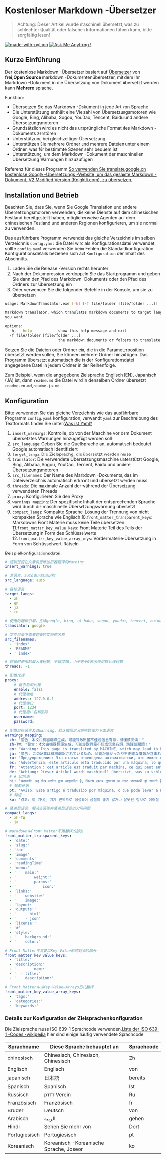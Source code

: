 # Kostenloser Markdown -Übersetzer

> Achtung: Dieser Artikel wurde maschinell übersetzt, was zu schlechter Qualität oder falschen Informationen führen kann, bitte sorgfältig lesen!


 [![made-with-python](https://img.shields.io/badge/Made%20with-Python-1f425f.svg)](https://www.python.org/) 
 [![Ask Me Anything !](https://img.shields.io/badge/Ask%20me-anything-1abc9c.svg)](https://github.com/CrazyMayfly/Free-Markdown-Translator/issues) 

## Kurze Einführung

Der kostenlose Markdown -Übersetzer basiert auf [Übersetzer](https://github.com/UlionTse/translators) von **frei**,**Open Source** markdown -Dokumentenübersetzer, mit dem Ihr Markdown -Dokument in die Übersetzung von Dokument übersetzt werden kann **Mehrere** sprache.

Funktion:

- Übersetzen Sie das Markdown -Dokument in jede Art von Sprache
- Die Unterstützung enthält eine Vielzahl von Übersetzungsmotoren wie Google, Bing, Alibaba, Sogou, YouDao, Tencent, Baidu und andere Übersetzungsmotoren
- Grundsätzlich wird es nicht das ursprüngliche Format des Markdown -Dokuments zerstören
- Unterstützung bei gleichzeitiger Übersetzung
- Unterstützen Sie mehrere Ordner und mehrere Dateien unter einem Ordner, was für bestimmte Szenen sehr bequem ist
- Unterstützung, um dem Markdown -Dokument der maschinellen Übersetzung Warnungen hinzuzufügen

Referenz für dieses Programm [So verwenden Sie translate.google.cn kostenlose Google -Übersetzungs -Website, um das gesamte Markdown -Dokument, V2 Modified Version (Knightli.com), zu übersetzen.](https://www.knightli.com/zh-tw/2022/04/24/免費-google-翻譯-整篇-markdown-文檔-修改版/) 

## Installation und Betrieb

Beachten Sie, dass Sie, wenn Sie Google Translation und andere Übersetzungsmotoren verwenden, die keine Dienste auf dem chinesischen Festland bereitgestellt haben, möglicherweise Agenten auf dem chinesischen Festland und anderen Regionen konfigurieren, um sie normal zu verwenden.

Das ausführbare Programm verwendet das gleiche Verzeichnis im selben Verzeichnis `config.yaml` die Datei wird als Konfigurationsdatei verwendet, sollte `config.yaml` verwenden Sie beim Fehlen die Standardkonfiguration. Konfigurationsdetails beziehen sich auf `Konfiguration` der Inhalt des Abschnitts.

1. Laden Sie die Release -Version rechts herunter
2. Nach der Dekompression verdoppeln Sie das Startprogramm und geben Sie dann den Pfad des Markdown -Dokuments oder den Pfad des Ordners zur Übersetzung ein
3. Oder verwenden Sie die folgenden Befehle in der Konsole, um sie zu übersetzen

```bash
usage: MarkdownTranslator.exe [-h] [-f file/folder [file/folder ...]]

Markdown translator, which translates markdown documents to target languages
you want.

options:
  -h, --help            show this help message and exit
  -f file/folder [file/folder ...]
                        the markdown documents or folders to translate.
```

Setzen Sie die Dateien oder Ordner ein, die in die Parameterposition übersetzt werden sollen, Sie können mehrere Ordner hinzufügen. Das Programm übersetzt automatisch die in der Konfigurationsdatei angegebene Datei in jedem Ordner in der Reihenfolge.

Zum Beispiel, wenn die angegebene Zielsprache Englisch (EN), Japanisch (JA) ist, dann `readme.md` die Datei wird in denselben Ordner übersetzt `readme.en.md`,`readme.ja.md`.

## Konfiguration

Bitte verwenden Sie das gleiche Verzeichnis wie das ausführbare Programm `config.yaml` konfiguration, verwandt `yaml` zur Beschreibung des Textformats finden Sie unter:[Was ist Yaml?](https://www.redhat.com/en/topics/automation/what-is-yaml) 

1. `insert_warnings`: Kontrolle, ob von der Maschine vor dem Dokument übersetztes Warnungen hinzugefügt werden soll
2. `src_language`: Geben Sie die Quellsprache an, automatisch bedeutet Google automatisch identifiziert
3. `target_langs`: Die Zielsprache, die übersetzt werden muss
4. `translator`: Die verwendete Übersetzungsmaschine unterstützt Google, Bing, Alibaba, Sogou, YouDao, Tencent, Baidu und andere Übersetzungsmotoren
5. `src_filenames`: Der Name des Markdown -Dokuments, das im Dateiverzeichnis automatisch erkannt und übersetzt werden muss
6. `threads`: Die maximale Anzahl der während der Übersetzung verwendeten Threads
7. `proxy`: Konfigurieren Sie den Proxy
8. `warnings_mapping`: Der spezifische Inhalt der entsprechenden Sprache wird durch die maschinelle Übersetzungswarnung übersetzt
9. `compact_langs`: Kompakte Sprache, Lösung der Trennung von nicht kompakten Sprache wie Englisch
10.`front_matter_transparent_keys`: Markdowns Front Materie muss keine Teile übersetzen
11.`front_matter_key_value_keys`: Front Materie Teil des Teils der Übersetzung in Form des Schlüsselwerts
12.`front_matter_key_value_array_keys`: Vordermaterie-Übersetzung in Form von Schlüsselwert-Rätseln

Beispielkonfigurationsdatei:

```yaml
# 控制是否在文章前面添加机器翻译的Warning
insert_warnings: true

# 源语言，auto表示自动识别
src_language: auto

# 目标语言
target_langs:
  - zh
  - en
  - ja
  - ru

# 使用的翻译引擎，支持google, bing, alibaba, sogou, youdao, tencent, baidu等翻译引擎
translator: google

# 文件目录下需要翻译的文档的名称
src_filenames:
  - 'index'
  - 'README'
  - '_index'

# 翻译时使用的最大线程数，不超过30，小于等于0表示使用默认线程数
threads: -1

# 配置代理
proxy:
    # 是否启用代理
    enable: false
    # 代理地址
    address: 127.0.0.1
    # 代理端口
    port: 1234
    # 代理用户名和密码
    username:
    password:

# 配置目标语言及其warning，默认按照定义顺序翻译为下面语言
warnings_mapping:
  zh: "警告：本文由机器翻译生成，可能导致质量不佳或信息有误，请谨慎阅读！" 
  zh-TW: "警告：本文由機器翻譯生成，可能導致質量不佳或信息有誤，請謹慎閱讀！" 
  en: "Warning: This page is translated by MACHINE, which may lead to POOR QUALITY or INCORRECT INFORMATION, please read with CAUTION!" 
  ja: "警告: この記事は機械翻訳されているため、品質が低かったり不正確な情報が含まれる可能性があります。よくお読みください。" 
  ru: "Предупреждение: Эта статья переведена автоматически, что может привести к некачественной или неверной информации, пожалуйста, внимательно прочитайте!" 
  es: "Advertencia: este artículo está traducido por una máquina, lo que puede dar lugar a una mala calidad o información incorrecta. ¡Lea atentamente!" 
  fr: "Attention : cet article est traduit par machine, ce qui peut entraîner une mauvaise qualité ou des informations incorrectes, veuillez lire attentivement !" 
  de: "Achtung: Dieser Artikel wurde maschinell übersetzt, was zu schlechter Qualität oder falschen Informationen führen kann, bitte sorgfältig lesen!" 
  # # 印地语
  hi: 'चेतावनी: यह लेख मशीन द्वारा अनुवादित है, जिससे खराब गुणवत्ता या गलत जानकारी हो सकती है, कृपया ध्यान से पढ़ें!'
  # 葡萄牙语
  pt: 'Aviso: Este artigo é traduzido por máquina, o que pode levar a má qualidade ou informações incorretas, leia com atenção!'
  # 韩语
  ko: '경고: 이 기사는 기계 번역으로 생성되어 품질이 좋지 않거나 잘못된 정보로 이어질 수 있으므로 주의 깊게 읽으십시오!'

# 紧凑型语言，解决英语等非紧凑型语言的分隔问题
compact_langs:
  - zh-TW
  - ja

# markdown中Front Matter不用翻译的部分
front_matter_transparent_keys:
  - 'date:'
  - 'slug:'
  - 'toc'
  - 'image'
  - 'comments'
  - 'readingTime'
  - 'menu:'
  - '    main:'
  - '        weight:'
  - '        params:'
  - '            icon:'
  - 'links:'
  - '    website:'
  - '    image:'
  - 'layout:'
  - 'outputs:'
  - '    - html'
  - '    - json'
  - 'license:'
  - '#'
  - 'style:'
  - '    background:'
  - '    color:'

# Front Matter中需要以Key-Value形式翻译的部分
front_matter_key_value_keys:
  - 'title:'
  - 'description:'
  - '        name:'
  - '  - title:'
  - '    description:'

# Front Matter中以Key-Value—Arrays形式翻译
front_matter_key_value_array_keys:
  - 'tags:'
  - 'categories:'
  - 'keywords:'
```

### Details zur Konfiguration der Zielsprachenkonfiguration

Die Zielsprache muss ISO 639-1 Sprachcode verwenden.[Liste der ISO 639-1 -Codes -wikipedia](https://en.wikipedia.org/wiki/List_of_ISO_639-1_codes) hier sind einige häufig verwendete Sprachcode

|Sprachname|Diese Sprache behauptet an|Sprachcode|
| ---------- | ------------------------------ | -------- |
|chinesisch|Chinesisch, Chinesisch, Chinesisch|Zh|
|Englisch|Englisch|von|
|japanisch|日本語|bereits|
|Spanisch|Spanisch|Ist|
|Russisch|рттт Verein|Ru|
|Französisch|Französisch|fr|
|Bruder|Deutsch|von|
|Arabisch|الربية|gehen|
|Hindi|Sehen Sie mehr von|Dort|
|Portugiesisch|Portugiesisch|pt|
|Koreanisch|Koreanisch -Koreanische Sprache, Joseon|ko|
